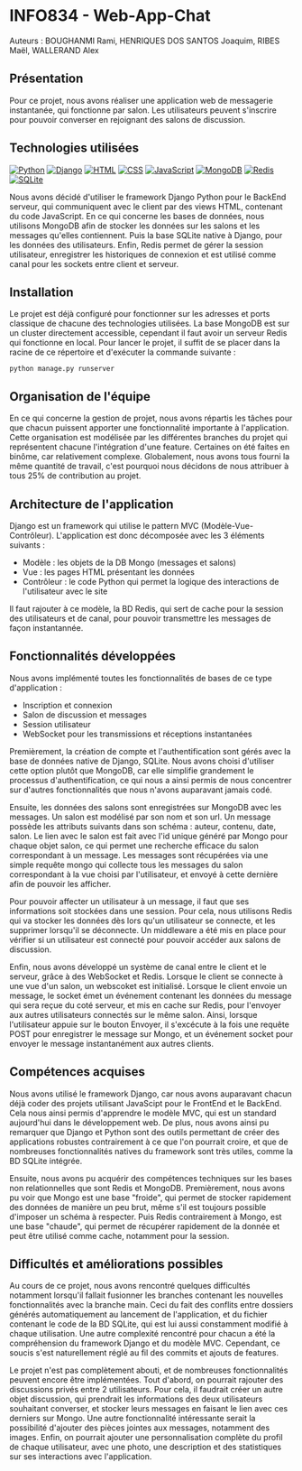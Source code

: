 # INFO834 - Web-App-Chat
Auteurs : BOUGHANMI Rami, HENRIQUES DOS SANTOS Joaquim, RIBES Maël, WALLERAND Alex

## Présentation

Pour ce projet, nous avons réaliser une application web de messagerie instantanée, qui fonctionne par salon. Les utilisateurs peuvent s'inscrire pour pouvoir converser en rejoignant des salons de discussion.

## Technologies utilisées

[![Python](https://img.shields.io/badge/Python-3776AB?style=for-the-badge&logo=python&logoColor=white)](https://www.python.org/)
[![Django](https://img.shields.io/badge/Django-092E20?style=for-the-badge&logo=django&logoColor=white)](https://www.djangoproject.com/)
[![HTML](https://img.shields.io/badge/HTML-239120?style=for-the-badge&logo=html5&logoColor=white)](https://developer.mozilla.org/fr/docs/Web/HTML)
[![CSS](https://img.shields.io/badge/CSS-239120?&style=for-the-badge&logo=css3&logoColor=white)](https://img.shields.io/badge/CSS-239120?&style=for-the-badge&logo=css3&logoColor=white)
[![JavaScript](https://img.shields.io/badge/JavaScript-323330?style=for-the-badge&logo=javascript&logoColor=F7DF1E)](https://www.javascript.com/)
[![MongoDB](https://img.shields.io/badge/MongoDB-%234ea94b.svg?style=for-the-badge&logo=mongodb&logoColor=white)](https://www.mongodb.com/fr-fr)
[![Redis](https://img.shields.io/badge/redis-%23DD0031.svg?style=for-the-badge&logo=redis&logoColor=white)](https://redis.io/)
[![SQLite](https://img.shields.io/badge/SQLite-07405E?style=for-the-badge&logo=sqlite&logoColor=white)](https://www.sqlite.org/index.html)

Nous avons décidé d'utiliser le framework Django Python pour le BackEnd serveur, qui communiquent avec le client par des views HTML, contenant du code JavaScript. En ce qui concerne les bases de données, nous utilisons MongoDB afin de stocker les données sur les salons et les messages qu'elles contiennent. Puis la base SQLite native à Django, pour les données des utilisateurs. Enfin, Redis permet de gérer la session utilisateur, enregistrer les historiques de connexion et est utilisé comme canal pour les sockets entre client et serveur.

## Installation

Le projet est déjà configuré pour fonctionner sur les adresses et ports classique de chacune des technologies utilisées. La base MongoDB est sur un cluster directement accessible, cependant il faut avoir un serveur Redis qui fonctionne en local.
Pour lancer le projet, il suffit de se placer dans la racine de ce répertoire et d'exécuter la commande suivante :
```
python manage.py runserver
```

## Organisation de l'équipe

En ce qui concerne la gestion de projet, nous avons répartis les tâches pour que chacun puissent apporter une fonctionnalité importante à l'application. Cette organisation est modélisée par les différentes branches du projet qui représentent chacune l'intégration d'une feature. Certaines on été faites en binôme, car relativement complexe. Globalement, nous avons tous fourni la même quantité de travail, c'est pourquoi nous décidons de nous attribuer à tous 25% de contribution au projet.

## Architecture de l'application

Django est un framework qui utilise le pattern MVC (Modèle-Vue-Contrôleur). L'application est donc décomposée avec les 3 éléments suivants : 
- Modèle : les objets de la DB Mongo (messages et salons)
- Vue : les pages HTML présentant les données
- Contrôleur : le code Python qui permet la logique des interactions de l'utilisateur avec le site


Il faut rajouter à ce modèle, la BD Redis, qui sert de cache pour la session des utilisateurs et de canal, pour pouvoir transmettre les messages de façon instantannée.

## Fonctionnalités développées

Nous avons implémenté toutes les fonctionnalités de bases de ce type d'application :
- Inscription et connexion
- Salon de discussion et messages
- Session utilisateur
- WebSocket pour les transmissions et réceptions instantanées

Premièrement, la création de compte et l'authentification sont gérés avec la base de données native de Django, SQLite. Nous avons choisi d'utiliser cette option plutôt que MongoDB, car elle simplifie grandement le processus d'authentification, ce qui nous a ainsi permis de nous concentrer sur d'autres fonctionnalités que nous n'avons auparavant jamais codé.

Ensuite, les données des salons sont enregistrées sur MongoDB avec les messages. Un salon est modélisé par son nom et son url. Un message possède les attributs suivants dans son schéma : auteur, contenu, date, salon. Le lien avec le salon est fait avec l'id unique généré par Mongo pour chaque objet salon, ce qui permet une recherche efficace du salon correspondant à un message. Les messages sont récupérées via une simple requête mongo qui collecte tous les messages du salon correspondant à la vue choisi par l'utilisateur, et envoyé à cette dernière afin de pouvoir les afficher.

Pour pouvoir affecter un utilisateur à un message, il faut que ses informations soit stockées dans une session. Pour cela, nous utilisons Redis qui va stocker les données dès lors qu'un utilisateur se connecte, et les supprimer lorsqu'il se déconnecte. Un middleware a été mis en place pour vérifier si un utilisateur est connecté pour pouvoir accéder aux salons de discussion.

Enfin, nous avons développé un système de canal entre le client et le serveur, grâce à des WebSocket et Redis. Lorsque le client se connecte à une vue d'un salon, un webscoket est initialisé. Lorsque le client envoie un message, le socket émet un événement contenant les données du message qui sera reçue du coté serveur, et mis en cache sur Redis, pour l'envoyer aux autres utilisateurs connectés sur le même salon. Ainsi, lorsque l'utilisateur appuie sur le bouton Envoyer, il s'excécute à la fois une requête POST pour enregistrer le message sur Mongo, et un événement socket pour envoyer le message instantanément aux autres clients.

## Compétences acquises

Nous avons utilisé le framework Django, car nous avons auparavant chacun déjà coder des projets utilisant JavaScipt pour le FrontEnd et le BackEnd. Cela nous ainsi permis d'apprendre le modèle MVC, qui est un standard aujourd'hui dans le développement web. De plus, nous avons ainsi pu remarquer que Django et Python sont des outils permettant de créer des applications robustes contrairement à ce que l'on pourrait croire, et que de nombreuses fonctionnalités natives du framework sont très utiles, comme la BD SQLite intégrée.

Ensuite, nous avons pu acquérir des compétences techniques sur les bases non relationnelles que sont Redis et MongoDB. Premièrement, nous avons pu voir que Mongo est une base "froide", qui permet de stocker rapidement des données de manière un peu brut, même s'il est toujours possible d'imposer un schéma à respecter. Puis Redis contrairement à Mongo, est une base "chaude", qui permet de récupérer rapidement de la donnée et peut être utilisé comme cache, notamment pour la session.

## Difficultés et améliorations possibles

Au cours de ce projet, nous avons rencontré quelques difficultés notamment lorsqu'il fallait fusionner les branches contenant les nouvelles fonctionnalités avec la branche main. Ceci du fait des conflits entre dossiers générés automatiquement au lancement de l'application, et du fichier contenant le code de la BD SQLite, qui est lui aussi constamment modifié à chaque utilisation. Une autre complexité rencontré pour chacun a été la compréhension du framework Django et du modèle MVC. Cependant, ce soucis s'est naturellement réglé au fil des commits et ajouts de features.

Le projet n'est pas complètement abouti, et de nombreuses fonctionnalités peuvent encore être implémentées. Tout d'abord, on pourrait rajouter des discussions privés entre 2 utilisateurs. Pour cela, il faudrait créer un autre objet discussion, qui prendrait les informations des deux utilisateurs souhaitant converser, et stocker leurs messages en faisant le lien avec ces derniers sur Mongo. Une autre fonctionnalité intéressante serait la possibilité d'ajouter des pièces jointes aux messages, notamment des images. Enfin, on pourrait ajouter une personnalisation complète du profil de chaque utilisateur, avec une photo, une description et des statistiques sur ses interactions avec l'application.